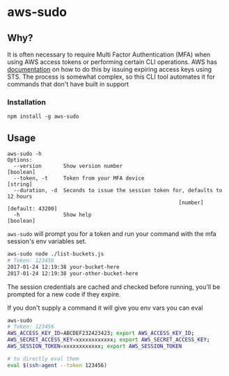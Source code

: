 # aws-sudo

## Why?

It is often necessary to require Multi Factor Authentication (MFA) when using AWS access tokens or performing certain CLI operations. AWS has [documentation](https://aws.amazon.com/premiumsupport/knowledge-center/authenticate-mfa-cli/) on how to do this by issuing expiring access keys using STS. The process is somewhat complex, so this CLI tool automates it for commands that don't have built in support

### Installation

`npm install -g aws-sudo`

## Usage
```
aws-sudo -h
Options:
  --version       Show version number                                  [boolean]
  --token, -t     Token from your MFA device                            [string]
  --duration, -d  Seconds to issue the session token for, defaults to 12 hours
                                                       [number] [default: 43200]
  -h              Show help                                            [boolean]
  ```


`aws-sudo` will prompt you for a token and run your command with the mfa session's env variables set.
```bash
aws-sudo node ./list-buckets.js
# Token: 123456
2017-01-24 12:19:38 your-bucket-here
2017-01-24 12:19:38 your-other-bucket-here
```

The session credentials are cached and checked before running, you'll be prompted for a new code if they expire.


If you don't supply a command it will give you env vars you can eval
```bash
aws-sudo
# Token: 123456
AWS_ACCESS_KEY_ID=ABCDEF232423423; export AWS_ACCESS_KEY_ID;
AWS_SECRET_ACCESS_KEY=xxxxxxxxxxxx; export AWS_SECRET_ACCESS_KEY;
AWS_SESSION_TOKEN=xxxxxxxxxxxx; export AWS_SESSION_TOKEN

# to directly eval them
eval $(ssh-agent --token 123456)
```
